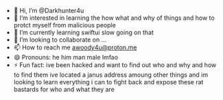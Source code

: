 - 👋 Hi, I’m @Darkhunter4u
- 👀 I’m interested in learning the how what and why of things and how to protct myself from malicious people 
- 🌱 I’m currently learning swiftui slow going on that 
- 💞️ I’m looking to collaborate on ...
- 📫 How to reach me awoody4u@proton.me
- 😄 Pronouns: he him man male lmfao
- ⚡ Fun fact: ive been hacked and want to find out who and why and how to find them ive located a janus address amoung other things and im looking to learn everything i can to fight back and expose these rat bastards for who and what they are 

<!---
Darkhunter4u/Darkhunter4u is a ✨ special ✨ repository because its `README.md` (this file) appears on your GitHub profile.
You can click the Preview link to take a look at your changes.
--->
